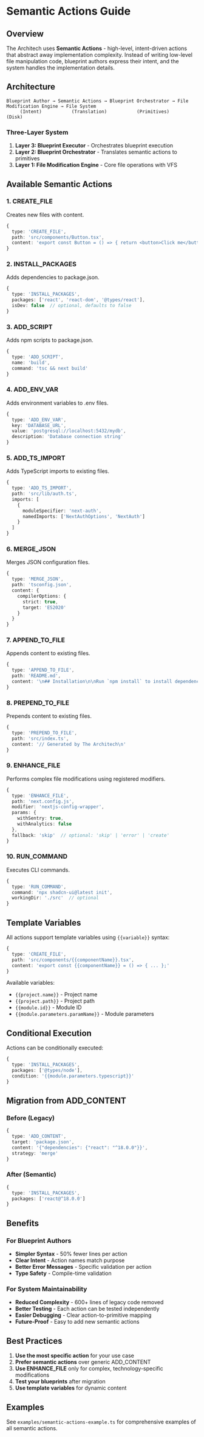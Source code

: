 # Semantic Actions Guide

## Overview

The Architech uses **Semantic Actions** - high-level, intent-driven actions that abstract away implementation complexity. Instead of writing low-level file manipulation code, blueprint authors express their intent, and the system handles the implementation details.

## Architecture

```
Blueprint Author → Semantic Actions → Blueprint Orchestrator → File Modification Engine → File System
     (Intent)           (Translation)           (Primitives)           (Disk)
```

### Three-Layer System

1. **Layer 3: Blueprint Executor** - Orchestrates blueprint execution
2. **Layer 2: Blueprint Orchestrator** - Translates semantic actions to primitives  
3. **Layer 1: File Modification Engine** - Core file operations with VFS

## Available Semantic Actions

### 1. CREATE_FILE
Creates new files with content.

```typescript
{
  type: 'CREATE_FILE',
  path: 'src/components/Button.tsx',
  content: 'export const Button = () => { return <button>Click me</button>; };'
}
```

### 2. INSTALL_PACKAGES
Adds dependencies to package.json.

```typescript
{
  type: 'INSTALL_PACKAGES',
  packages: ['react', 'react-dom', '@types/react'],
  isDev: false  // optional, defaults to false
}
```

### 3. ADD_SCRIPT
Adds npm scripts to package.json.

```typescript
{
  type: 'ADD_SCRIPT',
  name: 'build',
  command: 'tsc && next build'
}
```

### 4. ADD_ENV_VAR
Adds environment variables to .env files.

```typescript
{
  type: 'ADD_ENV_VAR',
  key: 'DATABASE_URL',
  value: 'postgresql://localhost:5432/mydb',
  description: 'Database connection string'
}
```

### 5. ADD_TS_IMPORT
Adds TypeScript imports to existing files.

```typescript
{
  type: 'ADD_TS_IMPORT',
  path: 'src/lib/auth.ts',
  imports: [
    {
      moduleSpecifier: 'next-auth',
      namedImports: ['NextAuthOptions', 'NextAuth']
    }
  ]
}
```

### 6. MERGE_JSON
Merges JSON configuration files.

```typescript
{
  type: 'MERGE_JSON',
  path: 'tsconfig.json',
  content: {
    compilerOptions: {
      strict: true,
      target: 'ES2020'
    }
  }
}
```

### 7. APPEND_TO_FILE
Appends content to existing files.

```typescript
{
  type: 'APPEND_TO_FILE',
  path: 'README.md',
  content: '\n## Installation\n\nRun `npm install` to install dependencies.'
}
```

### 8. PREPEND_TO_FILE
Prepends content to existing files.

```typescript
{
  type: 'PREPEND_TO_FILE',
  path: 'src/index.ts',
  content: '// Generated by The Architech\n'
}
```

### 9. ENHANCE_FILE
Performs complex file modifications using registered modifiers.

```typescript
{
  type: 'ENHANCE_FILE',
  path: 'next.config.js',
  modifier: 'nextjs-config-wrapper',
  params: {
    withSentry: true,
    withAnalytics: false
  },
  fallback: 'skip'  // optional: 'skip' | 'error' | 'create'
}
```

### 10. RUN_COMMAND
Executes CLI commands.

```typescript
{
  type: 'RUN_COMMAND',
  command: 'npx shadcn-ui@latest init',
  workingDir: './src'  // optional
}
```

## Template Variables

All actions support template variables using `{{variable}}` syntax:

```typescript
{
  type: 'CREATE_FILE',
  path: 'src/components/{{componentName}}.tsx',
  content: 'export const {{componentName}} = () => { ... };'
}
```

Available variables:
- `{{project.name}}` - Project name
- `{{project.path}}` - Project path
- `{{module.id}}` - Module ID
- `{{module.parameters.paramName}}` - Module parameters

## Conditional Execution

Actions can be conditionally executed:

```typescript
{
  type: 'INSTALL_PACKAGES',
  packages: ['@types/node'],
  condition: '{{module.parameters.typescript}}'
}
```

## Migration from ADD_CONTENT

### Before (Legacy)
```typescript
{
  type: 'ADD_CONTENT',
  target: 'package.json',
  content: '{"dependencies": {"react": "^18.0.0"}}',
  strategy: 'merge'
}
```

### After (Semantic)
```typescript
{
  type: 'INSTALL_PACKAGES',
  packages: ['react@^18.0.0']
}
```

## Benefits

### For Blueprint Authors
- **Simpler Syntax** - 50% fewer lines per action
- **Clear Intent** - Action names match purpose
- **Better Error Messages** - Specific validation per action
- **Type Safety** - Compile-time validation

### For System Maintainability
- **Reduced Complexity** - 600+ lines of legacy code removed
- **Better Testing** - Each action can be tested independently
- **Easier Debugging** - Clear action-to-primitive mapping
- **Future-Proof** - Easy to add new semantic actions

## Best Practices

1. **Use the most specific action** for your use case
2. **Prefer semantic actions** over generic ADD_CONTENT
3. **Use ENHANCE_FILE** only for complex, technology-specific modifications
4. **Test your blueprints** after migration
5. **Use template variables** for dynamic content

## Examples

See `examples/semantic-actions-example.ts` for comprehensive examples of all semantic actions.
